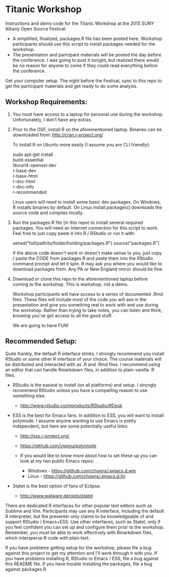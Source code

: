 # Titanic Workshop

Instructions and demo code for the Titanic Workshop at the 2015 SUNY
Albany Open Source Festival.

- A simplified, finalized, packages.R file has been posted
  here. Workshop participants should use this script to install
  packages needed for the workshop.
- The presentation and paricipant materials will be posted the day
  before the conference. I was going to post it tonight, but realized
  there would be no reason for anyone to come if they could read
  everything before the conference.

Get your computer setup. The night before the Festival, sync to this
repo to get the participant materials and get ready to do some
analysis.

## Workshop Requirements:

1. You must have access to a laptop for personal use during the
   workshop. Unfortunately, I don't have any extras.
2. Prior to the OSF, install R on the aforementioned laptop. Binaries
   can be downloaded from: http://cran.r-project.org/

   To install R on Ubuntu more easily (I assume you are CLI friendly):

    sudo apt-get install \
      build-essential \
      libcurl4-openssl-dev \
      r-base-dev \
      r-base-html \
      r-doc-html \
      r-doc-info \
      r-recommended

   Linux users will need to install some basic dev packages. On
   Windows, R installs binaries by default. On Linux install.packages()
   downloads the source code and compiles locally.

3. Run the packages.R file (in this repo) to install several required
   packages. You will need an Internet connection for this script to
   work. Feel free to just copy paste it into R / RStudio or run it
   with:

    setwd("full/path/to/folder/holding/packages.R")
    source("packages.R")

   If the above code doesn't work or doesn't make sense to you, just
   copy / paste the CODE from packages.R and paste them into the
   RStudio command prompt and let it spin. R may ask you where you
   would like to download packages from. Any PA or New England mirror
   should be fine.

4. Download or clone this repo to the aforementioned laptop before
   coming to the workshop. This is workshop, not a demo.

   Workshop participants will have access to a series of documented
   .Rmd files. These files will include most of the code you will see
   in the presentation and give you something real to work with and
   use during the workshop. Rather than trying to take notes, you can
   listen and think, knowing you've got access to all the good stuff.

   We are going to have FUN!

## Recommended Setup:

Quite frankly, the default R interface stinks. I strongly recommend
you install RStudio or some other R interface of your choice. The
course materials will be distributed and interacted with as .R and
.Rmd files. I recommend using an editor that can handle Rmarkdown
files, in addition to plain-vanilla .R files.

- RStudio is the easiest to install (on all platforms) and setup. I
  strongly recommend RStudio unless you have a compelling reason to
  use something else.

    - http://www.rstudio.co/mproducts/RStudio/#Desk

- ESS is the best for Emacs fans. In addition to ESS, you will want to
  install polymode. I assume anyone wanting to use Emacs is pretty
  independent, but here are some potentially useful links:

    - http://ess.r-project.org/
    - https://github.com/vspinu/polymode
    - If you would like to know more about how to set
      these up you can look at my two public Emacs repos:
    
        - Windows - https://github.com/choens/.emacs.d.win
        - Linux - https://github.com/choens/.emacs.d.lin
    
- Statet is the best option of fans of Eclipse.
    
    - http://www.walware.de/goto/statet

There are dedicated R interfaces for other popular text editors such
as Sublime and Vim. Participants may use any R interface, including
the default R interpreter, but the presenter only claims to be
knowledgeable of and support RStudio / Emacs+ESS. Use other
interfaces, such as Statet, only if you feel confident you can set up
and configure them prior to the workshop. Remember, you must be able
to work effectively with Rmarkdown files, which intersperse R code
with plain text.

If you have problems getting setup for the workshop, please file a bug
against this project to get my attention and I'll work through it with
you. If you have problems installing R, RStudio or Emacs / ESS, file a
bug against this README file. If you have trouble installing the
packages, file a bug against packages.R.
